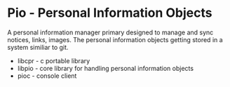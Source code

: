 Pio - Personal Information Objects
=====================================

A personal information manager primary designed to manage and sync notices, links, images. 
The personal information objects getting stored in a system similiar to git.

* libcpr - c portable library 
* libpio - core library for handling personal information objects
* pioc - console client



